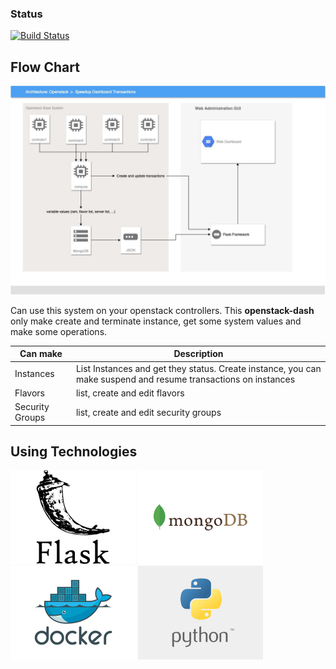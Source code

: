 ### Status

[![Build Status](https://travis-ci.com/tlhcelik/openstack-dash.svg?token=PchMqaNTpBqAvqqNjT5N&branch=master)](https://travis-ci.com/tlhcelik/openstack-dash)


## Flow Chart 

![flowchart](https://github.com/tlhcelik/openstack-dash/blob/openstack-with-db/docs/images/flowchard-wih-db.jpg)


Can use this system on your openstack controllers. This **openstack-dash** only make create and terminate instance, get some system values and make some operations.


| Can make | Description |
| --- | --- |
| Instances | List Instances and get they status. Create instance, you can make suspend and resume transactions on instances |
| Flavors | list, create and edit flavors |
| Security Groups | list, create and edit security groups |

## Using Technologies
<img src="https://github.com/tlhcelik/openstack-dash/blob/openstack-with-db/docs/images/flask-logo.jpg" width="200" height="150" /> <img src="https://github.com/tlhcelik/openstack-dash/blob/openstack-with-db/docs/images/mongodb-logo.png" width="200" height="150" />
<img src="https://github.com/tlhcelik/openstack-dash/blob/openstack-with-db/docs/images/docker-logo.png" width="200" height="150" />
<img src="https://github.com/tlhcelik/openstack-dash/blob/openstack-with-db/docs/images/python-logo.jpg" width="200" height="150" />
